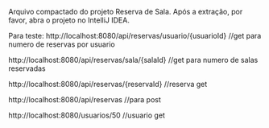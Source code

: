 Arquivo compactado do projeto Reserva de Sala. Após a extração, por favor, abra o projeto no IntelliJ IDEA.

Para teste:
http://localhost:8080/api/reservas/usuario/{usuarioId} //get para numero de reservas por usuario

http://localhost:8080/api/reservas/sala/{salaId} //get para numero de salas reservadas

http://localhost:8080/api/reservas/{reservaId} //reserva get

http://localhost:8080/api/reservas //para post

http://localhost:8080/usuarios/50 //usuario get
